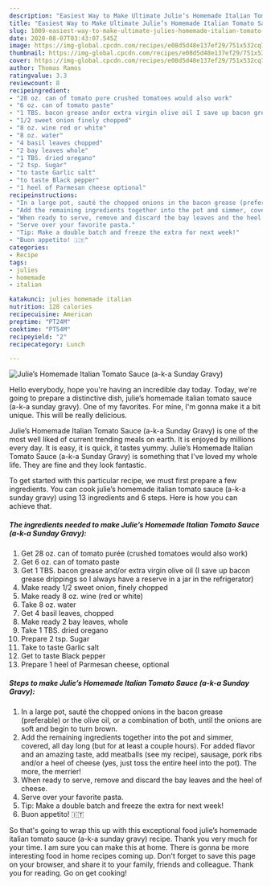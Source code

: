 ```yaml
---
description: "Easiest Way to Make Ultimate Julie’s Homemade Italian Tomato Sauce (a-k-a Sunday Gravy)"
title: "Easiest Way to Make Ultimate Julie’s Homemade Italian Tomato Sauce (a-k-a Sunday Gravy)"
slug: 1009-easiest-way-to-make-ultimate-julies-homemade-italian-tomato-sauce-a-k-a-sunday-gravy
date: 2020-08-07T03:43:07.545Z
image: https://img-global.cpcdn.com/recipes/e08d5d48e137ef29/751x532cq70/julies-homemade-italian-tomato-sauce-a-k-a-sunday-gravy-recipe-main-photo.jpg
thumbnail: https://img-global.cpcdn.com/recipes/e08d5d48e137ef29/751x532cq70/julies-homemade-italian-tomato-sauce-a-k-a-sunday-gravy-recipe-main-photo.jpg
cover: https://img-global.cpcdn.com/recipes/e08d5d48e137ef29/751x532cq70/julies-homemade-italian-tomato-sauce-a-k-a-sunday-gravy-recipe-main-photo.jpg
author: Thomas Ramos
ratingvalue: 3.3
reviewcount: 8
recipeingredient:
- "28 oz. can of tomato pure crushed tomatoes would also work"
- "6 oz. can of tomato paste"
- "1 TBS. bacon grease andor extra virgin olive oil I save up bacon grease drippings so I always have a reserve in a jar in the refrigerator"
- "1/2 sweet onion finely chopped"
- "8 oz. wine red or white"
- "8 oz. water"
- "4 basil leaves chopped"
- "2 bay leaves whole"
- "1 TBS. dried oregano"
- "2 tsp. Sugar"
- "to taste Garlic salt"
- "to taste Black pepper"
- "1 heel of Parmesan cheese optional"
recipeinstructions:
- "In a large pot, sauté the chopped onions in the bacon grease (preferable) or the olive oil, or a combination of both, until the onions are soft and begin to turn brown."
- "Add the remaining ingredients together into the pot and simmer, covered, all day long (but for at least a couple hours). For added flavor and an amazing taste, add meatballs (see my recipe), sausage, pork ribs and/or a heel of cheese (yes, just toss the entire heel into the pot). The more, the merrier!"
- "When ready to serve, remove and discard the bay leaves and the heel of cheese."
- "Serve over your favorite pasta."
- "Tip: Make a double batch and freeze the extra for next week!"
- "Buon appetito! 🇮🇹"
categories:
- Recipe
tags:
- julies
- homemade
- italian

katakunci: julies homemade italian 
nutrition: 128 calories
recipecuisine: American
preptime: "PT24M"
cooktime: "PT54M"
recipeyield: "2"
recipecategory: Lunch

---
```



![Julie’s Homemade Italian Tomato Sauce (a-k-a Sunday Gravy)](https://img-global.cpcdn.com/recipes/e08d5d48e137ef29/751x532cq70/julies-homemade-italian-tomato-sauce-a-k-a-sunday-gravy-recipe-main-photo.jpg)

Hello everybody, hope you're having an incredible day today. Today, we're going to prepare a distinctive dish, julie’s homemade italian tomato sauce (a-k-a sunday gravy). One of my favorites. For mine, I'm gonna make it a bit unique. This will be really delicious.



Julie’s Homemade Italian Tomato Sauce (a-k-a Sunday Gravy) is one of the most well liked of current trending meals on earth. It is enjoyed by millions every day. It is easy, it is quick, it tastes yummy. Julie’s Homemade Italian Tomato Sauce (a-k-a Sunday Gravy) is something that I've loved my whole life. They are fine and they look fantastic.


To get started with this particular recipe, we must first prepare a few ingredients. You can cook julie’s homemade italian tomato sauce (a-k-a sunday gravy) using 13 ingredients and 6 steps. Here is how you can achieve that.

<!--inarticleads1-->

##### The ingredients needed to make Julie’s Homemade Italian Tomato Sauce (a-k-a Sunday Gravy):

1. Get 28 oz. can of tomato purée (crushed tomatoes would also work)
1. Get 6 oz. can of tomato paste
1. Get 1 TBS. bacon grease and/or extra virgin olive oil (I save up bacon grease drippings so I always have a reserve in a jar in the refrigerator)
1. Make ready 1/2 sweet onion, finely chopped
1. Make ready 8 oz. wine (red or white)
1. Take 8 oz. water
1. Get 4 basil leaves, chopped
1. Make ready 2 bay leaves, whole
1. Take 1 TBS. dried oregano
1. Prepare 2 tsp. Sugar
1. Take to taste Garlic salt
1. Get to taste Black pepper
1. Prepare 1 heel of Parmesan cheese, optional




<!--inarticleads2-->

##### Steps to make Julie’s Homemade Italian Tomato Sauce (a-k-a Sunday Gravy):

1. In a large pot, sauté the chopped onions in the bacon grease (preferable) or the olive oil, or a combination of both, until the onions are soft and begin to turn brown.
1. Add the remaining ingredients together into the pot and simmer, covered, all day long (but for at least a couple hours). For added flavor and an amazing taste, add meatballs (see my recipe), sausage, pork ribs and/or a heel of cheese (yes, just toss the entire heel into the pot). The more, the merrier!
1. When ready to serve, remove and discard the bay leaves and the heel of cheese.
1. Serve over your favorite pasta.
1. Tip: Make a double batch and freeze the extra for next week!
1. Buon appetito! 🇮🇹




So that's going to wrap this up with this exceptional food julie’s homemade italian tomato sauce (a-k-a sunday gravy) recipe. Thank you very much for your time. I am sure you can make this at home. There is gonna be more interesting food in home recipes coming up. Don't forget to save this page on your browser, and share it to your family, friends and colleague. Thank you for reading. Go on get cooking!
